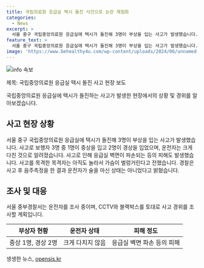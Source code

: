 ```yaml
---
title: 국립의료원 응급실 택시 돌진 사건으로 논란 재점화
categories:
  - News
excerpt: >
  서울 중구 국립중앙의료원 응급실에 택시가 돌진해 3명이 부상을 입는 사고가 발생했습니다. 사고를 몰고 있던 60대 남성 운전자 A씨는 경찰에 의해 조사 중이며, 보행자 3명 중 1명이 중상을 입고 2명이 경상을 입었습니다. A씨는 택시를 몰다가 보행자와 차량 4대를 치는 사고를 일으켰으며, 응급실 벽면도 파손되었습니다. 사건을 목격한 김모씨는 아직도 놀라워하며, A씨는 사고 직후에 차량 급발진을 주장했지만 음주측정 결과 음주 상태가 아니었고, 경찰은 사고 경위를 조사 중에 있습니다. [연합]
feature_text: >
  서울 중구 국립중앙의료원 응급실에 택시가 돌진해 3명이 부상을 입는 사고가 발생했습니다. 사고를 몰고 있던 60대 남성 운전자 A씨는 경찰에 의해 조사 중이며, 보행자 3명 중 1명이 중상을 입고 2명이 경상을 입었습니다. A씨는 택시를 몰다가 보행자와 차량 4대를 치는 사고를 일으켰으며, 응급실 벽면도 파손되었습니다. 사건을 목격한 김모씨는 아직도 놀라워하며, A씨는 사고 직후에 차량 급발진을 주장했지만 음주측정 결과 음주 상태가 아니었고, 경찰은 사고 경위를 조사 중에 있습니다. [연합]
image: 'https://www.behealthy4u.com/wp-content/uploads/2024/06/unnamed-file.png'
---
```


<p><img src="https://www.behealthy4u.com/wp-content/uploads/2024/06/unnamed-file.png" alt="info 속보" /></p>

<p>제목: 국립중앙의료원 응급실 택시 돌진 사고 현장 보도</p>

<p>국립중앙의료원 응급실에 택시가 돌진하는 사고가 발생한 현장에서의 상황 및 경위를 알아보겠습니다.</p>

<h2 data-ke-size="size26">사고 현장 상황</h2>

<p data-ke-size="size16">서울 중구 국립중앙의료원 응급실에 택시가 돌진해 3명이 부상을 입는 사고가 발생했습니다. 사고로 보행자 3명 중 1명이 중상을 입고 2명이 경상을 입었으며, 운전자는 크게 다친 것으로 알려졌습니다. 사고로 인해 응급실 벽면이 파손되는 등의 피해도 발생했습니다. 사고를 목격한 목격자는 아직도 놀라서 가슴이 벌렁거린다고 전했습니다. 경찰은 사고 후 음주측정을 한 결과 운전자가 술을 마신 상태는 아니었다고 밝혔습니다.</p>

<h2 data-ke-size="size26">조사 및 대응</h2>

<p data-ke-size="size16">서울 중부경찰서는 운전자를 조사 중이며, CCTV와 블랙박스를 토대로 사고 경위를 조사할 계획입니다.</p>

<table>
  <thead>
    <tr>
      <th>부상자 현황</th>
      <th>운전자 상태</th>
      <th>피해 정도</th>
    </tr>
  </thead>
  <tbody>
    <tr>
      <td>중상 1명, 경상 2명</td>
      <td>크게 다치지 않음</td>
      <td>응급실 벽면 파손 등의 피해</td>
    </tr>
  </tbody>
</table>
생생한 뉴스, <a href="https://opensis.kr" rel="dofollow">opensis.kr</a>


